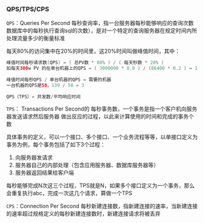 

### QPS/TPS/CPS



`QPS`：Queries Per Second 每秒查询率，指一台服务器每秒能够响应的查询次数数据库中的每秒执行查询sql的次数），是对一个特定的查询服务器在规定时间内所处理流量多少的衡量标准

每天80%的访问集中在20%的时间里，这20%时间叫做峰值时间，其中：

```java
峰值时间每秒请求数(QPS) = ( 总PV数 * 80% ) / ( 每天秒数 * 20% ) 
如每天300w PV 的在单台机器上的QPS = ( 3000000 * 0.8 ) / (86400 * 0.2 ) = 139 
  
峰值时间每秒QPS / 单台机器的QPS = 需要的机器
一台机器的QPS是58，139 / 58 = 3
  
QPS（TPS）= 并发数/平均响应时间 
```

 

`TPS`： Transactions Per Second的 每秒事务数，一个事务是指一个客户机向服务器发送请求然后服务器 做出反应的过程，以此来计算使用的时间和完成的事务个数

具体事务的定义，可以一个接口、多个接口、一个业务流程等等，以单接口定义为事务为例，每个事务包括了如下3个过程：

1. 向服务器发请求
2. 服务器自己的内部处理（包含应用服务器、数据库服务器等）
3. 服务器返回结果给客户端

每秒能够完成N次这三个过程，TPS就是N，如果多个接口定义为一个事务，那么会重复执行abc，完成一次这几个请求，算做一个TPS



`CPS`：Connection Per Second 每秒新建连接数，指新建连接的速率，当新建连接的速率超过规格定义的每秒新建连接数时，新建连接请求将被丢弃